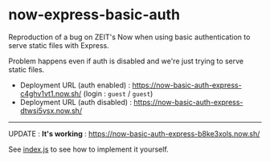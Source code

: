 # now-express-basic-auth

Reproduction of a bug on ZEIT's Now when using basic authentication to serve static files with Express.

Problem happens even if auth is disabled and we're just trying to serve static files.

- Deployment URL (auth enabled) : https://now-basic-auth-express-c4ghv1vt1.now.sh/ (login : `guest` / `guest`)
- Deployment URL (auth disabled) : https://now-basic-auth-express-dtwsi5vsx.now.sh/

---

UPDATE :
**It's working** : https://now-basic-auth-express-b8ke3xols.now.sh/

See [index.js](index.js) to see how to implement it yourself.

